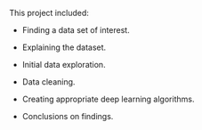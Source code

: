 This project included:

  * Finding a data set of interest.

  * Explaining the dataset.

  * Initial data exploration.

  * Data cleaning.

  * Creating appropriate deep learning algorithms.

  * Conclusions on findings.
